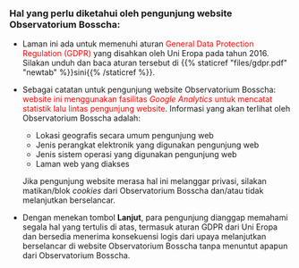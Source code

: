 ### Hal yang perlu diketahui oleh pengunjung website Observatorium Bosscha:

- Laman ini ada untuk memenuhi aturan <font color='red'>General Data Protection Regulation (GDPR)</font> yang disahkan oleh Uni Eropa pada tahun 2016. Silakan unduh dan baca aturan tersebut di {{% staticref "files/gdpr.pdf" "newtab" %}}sini{{% /staticref %}}.
- Sebagai catatan untuk pengunjung website Observatorium Bosscha: <font color='red'>website ini menggunakan fasilitas *Google Analytics*  untuk mencatat statistik lalu lintas pengunjung website</font>. Informasi yang akan terlihat oleh Observatorium Bosscha adalah:
    - Lokasi geografis secara umum pengunjung web
    - Jenis perangkat elektronik yang digunakan pengunjung web
    - Jenis sistem operasi yang digunakan pengunjung web
    - Laman web yang diakses

    Jika pengunjung website merasa hal ini melanggar privasi, silakan matikan/blok *cookies* dari Observatorium Bosscha dan/atau tidak melanjutkan berselancar.
- Dengan menekan tombol **Lanjut**, para pengunjung dianggap memahami segala hal yang tertulis di atas, termasuk aturan GDPR dari Uni Eropa dan bersedia menerima konsekuensi logis dari upaya melanjutkan berselancar di website Observatorium Bosscha tanpa menuntut apapun dari Observatorium Bosscha. 